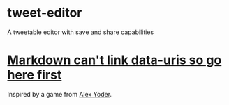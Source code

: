 # tweet-editor
A tweetable editor with save and share capabilities

# [Markdown can't link data-uris so go here first](http://kolodny.github.io/tweet-editor/)

Inspired by a game from [Alex Yoder](https://github.com/omnus/tiny-twitch).

